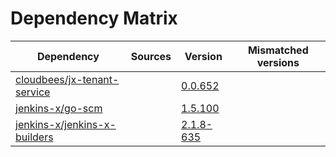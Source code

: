 # Dependency Matrix

Dependency | Sources | Version | Mismatched versions
---------- | ------- | ------- | -------------------
[cloudbees/jx-tenant-service](https://github.com/cloudbees/jx-tenant-service) |  | [0.0.652](https://github.com/cloudbees/jx-tenant-service/releases/tag/v0.0.652) | 
[jenkins-x/go-scm](https://github.com/jenkins-x/go-scm) |  | [1.5.100]() | 
[jenkins-x/jenkins-x-builders](https://github.com/jenkins-x/jenkins-x-builders) |  | [2.1.8-635]() | 
